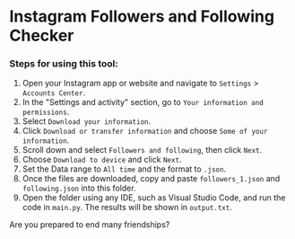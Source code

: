 # Instagram Followers and Following Checker

### Steps for using this tool:

1. Open your Instagram app or website and navigate to `Settings` > `Accounts Center`.
2. In the "Settings and activity" section, go to `Your information and permissions`.
3. Select `Download your information`.
4. Click `Download or transfer information` and choose `Some of your information`.
5. Scroll down and select `Followers and following`, then click `Next`.
6. Choose `Download to device` and click `Next`.
7. Set the Data range to `All time` and the format to `.json`.
8. Once the files are downloaded, copy and paste `followers_1.json` and `following.json` into this folder.
9. Open the folder using any IDE, such as Visual Studio Code, and run the code in `main.py`. The results will be shown in `output.txt`.

Are you prepared to end many friendships?
